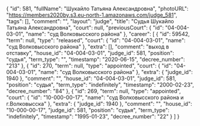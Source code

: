 {
    "id": 581,
    "fullName": "Шукайло Татьяна Александровна",
    "photoURL": "https://members2020by.s3.eu-north-1.amazonaws.com/judge_581",
    "tags": [],
    "comment": "",
    "layout": "judge",
    "title": "Судья Шукайло Татьяна Александровна",
    "court": null,
    "previousCourt": {
        "id": "04-004-03-01",
        "name": "суд Волковысского района"
    },
    "career": [
        {
            "id": 59542,
            "term": null,
            "type": "released",
            "court": {
                "id": "04-004-03-01",
                "name": "суд Волковысского района"
            },
            "extra": [],
            "comment": "выход в отставку",
            "house_id": "04-004-03-01",
            "judge_id": 581,
            "position": "судья",
            "term_type": "",
            "timestamp": "2020-06-15",
            "decree_number": "213"
        },
        {
            "id": 270,
            "term": null,
            "type": "appointed",
            "court": {
                "id": "04-004-03-01",
                "name": "суд Волковысского района"
            },
            "extra": {
                "judge_id": 1940
            },
            "comment": "",
            "house_id": "04-004-03-01",
            "judge_id": 581,
            "position": "судья",
            "term_type": "indefinitely",
            "timestamp": "2000-02-23",
            "decree_number": "84"
        },
        {
            "id": 269,
            "term": null,
            "type": "appointed",
            "court": {
                "id": "10-000-00-17",
                "name": "суд Волковысского района и г.Волковысска"
            },
            "extra": {
                "judge_id": 1940
            },
            "comment": "",
            "house_id": "10-000-00-17",
            "judge_id": 581,
            "position": "судья",
            "term_type": "indefinitely",
            "timestamp": "1995-01-23",
            "decree_number": "22"
        }
    ]
}